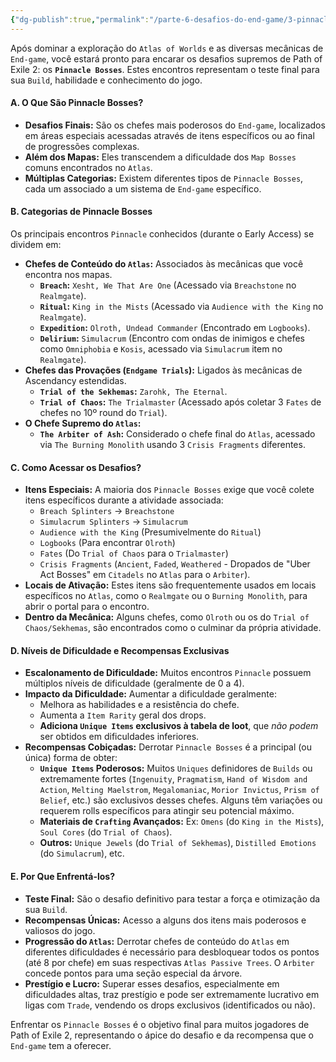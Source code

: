 ```yaml
---
{"dg-publish":true,"permalink":"/parte-6-desafios-do-end-game/3-pinnacle-bosses-o-apice-do-desafio/"}
---
```


Após dominar a exploração do `Atlas of Worlds` e as diversas mecânicas de `End-game`, você estará pronto para encarar os desafios supremos de Path of Exile 2: os **`Pinnacle Bosses`**. Estes encontros representam o teste final para sua `Build`, habilidade e conhecimento do jogo.

#### A. O Que São Pinnacle Bosses?

*   **Desafios Finais:** São os chefes mais poderosos do `End-game`, localizados em áreas especiais acessadas através de itens específicos ou ao final de progressões complexas.
*   **Além dos Mapas:** Eles transcendem a dificuldade dos `Map Bosses` comuns encontrados no `Atlas`.
*   **Múltiplas Categorias:** Existem diferentes tipos de `Pinnacle Bosses`, cada um associado a um sistema de `End-game` específico.

#### B. Categorias de Pinnacle Bosses

Os principais encontros `Pinnacle` conhecidos (durante o Early Access) se dividem em:

*   **Chefes de Conteúdo do `Atlas`:** Associados às mecânicas que você encontra nos mapas.
    *   **`Breach`:** `Xesht, We That Are One` (Acessado via `Breachstone` no `Realmgate`).
    *   **`Ritual`:** `King in the Mists` (Acessado via `Audience with the King` no `Realmgate`).
    *   **`Expedition`:** `Olroth, Undead Commander` (Encontrado em `Logbooks`).
    *   **`Delirium`:** `Simulacrum` (Encontro com ondas de inimigos e chefes como `Omniphobia` e `Kosis`, acessado via `Simulacrum` item no `Realmgate`).
*   **Chefes das Provações (`Endgame Trials`):** Ligados às mecânicas de Ascendancy estendidas.
    *   **`Trial of the Sekhemas`:** `Zarohk, The Eternal`.
    *   **`Trial of Chaos`:** `The Trialmaster` (Acessado após coletar 3 `Fates` de chefes no 10º round do `Trial`).
*   **O Chefe Supremo do `Atlas`:**
    *   **`The Arbiter of Ash`:** Considerado o chefe final do `Atlas`, acessado via `The Burning Monolith` usando 3 `Crisis Fragments` diferentes.

#### C. Como Acessar os Desafios?

*   **Itens Especiais:** A maioria dos `Pinnacle Bosses` exige que você colete itens específicos durante a atividade associada:
    *   `Breach Splinters` -> `Breachstone`
    *   `Simulacrum Splinters` -> `Simulacrum`
    *   `Audience with the King` (Presumivelmente do `Ritual`)
    *   `Logbooks` (Para encontrar `Olroth`)
    *   `Fates` (Do `Trial of Chaos` para o `Trialmaster`)
    *   `Crisis Fragments` (`Ancient`, `Faded`, `Weathered` - Dropados de "Uber Act Bosses" em `Citadels` no `Atlas` para o `Arbiter`).
*   **Locais de Ativação:** Estes itens são frequentemente usados em locais específicos no `Atlas`, como o `Realmgate` ou o `Burning Monolith`, para abrir o portal para o encontro.
*   **Dentro da Mecânica:** Alguns chefes, como `Olroth` ou os do `Trial of Chaos/Sekhemas`, são encontrados como o culminar da própria atividade.

#### D. Níveis de Dificuldade e Recompensas Exclusivas

*   **Escalonamento de Dificuldade:** Muitos encontros `Pinnacle` possuem múltiplos níveis de dificuldade (geralmente de 0 a 4).
*   **Impacto da Dificuldade:** Aumentar a dificuldade geralmente:
    *   Melhora as habilidades e a resistência do chefe.
    *   Aumenta a `Item Rarity` geral dos drops.
    *   **Adiciona `Unique Items` exclusivos à tabela de loot**, que *não podem* ser obtidos em dificuldades inferiores.
*   **Recompensas Cobiçadas:** Derrotar `Pinnacle Bosses` é a principal (ou única) forma de obter:
    *   **`Unique Items` Poderosos:** Muitos `Uniques` definidores de `Builds` ou extremamente fortes (`Ingenuity`, `Pragmatism`, `Hand of Wisdom and Action`, `Melting Maelstrom`, `Megalomaniac`, `Morior Invictus`, `Prism of Belief`, etc.) são exclusivos desses chefes. Alguns têm variações ou requerem rolls específicos para atingir seu potencial máximo.
    *   **Materiais de `Crafting` Avançados:** Ex: `Omens` (do `King in the Mists`), `Soul Cores` (do `Trial of Chaos`).
    *   **Outros:** `Unique Jewels` (do `Trial of Sekhemas`), `Distilled Emotions` (do `Simulacrum`), etc.

#### E. Por Que Enfrentá-los?

*   **Teste Final:** São o desafio definitivo para testar a força e otimização da sua `Build`.
*   **Recompensas Únicas:** Acesso a alguns dos itens mais poderosos e valiosos do jogo.
*   **Progressão do `Atlas`:** Derrotar chefes de conteúdo do `Atlas` em diferentes dificuldades é necessário para desbloquear todos os pontos (até 8 por chefe) em suas respectivas `Atlas Passive Trees`. O `Arbiter` concede pontos para uma seção especial da árvore.
*   **Prestígio e Lucro:** Superar esses desafios, especialmente em dificuldades altas, traz prestígio e pode ser extremamente lucrativo em ligas com `Trade`, vendendo os drops exclusivos (identificados ou não).

Enfrentar os `Pinnacle Bosses` é o objetivo final para muitos jogadores de Path of Exile 2, representando o ápice do desafio e da recompensa que o `End-game` tem a oferecer.